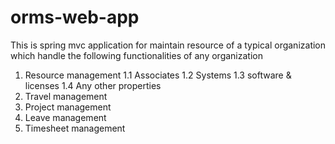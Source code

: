 # orms-web-app
This is spring mvc application for maintain resource of a typical organization 
which handle the following functionalities of any organization
1. Resource management
   1.1 Associates
   1.2 Systems
   1.3 software & licenses
   1.4 Any other properties
2. Travel management
3. Project management
4. Leave management
5. Timesheet management
